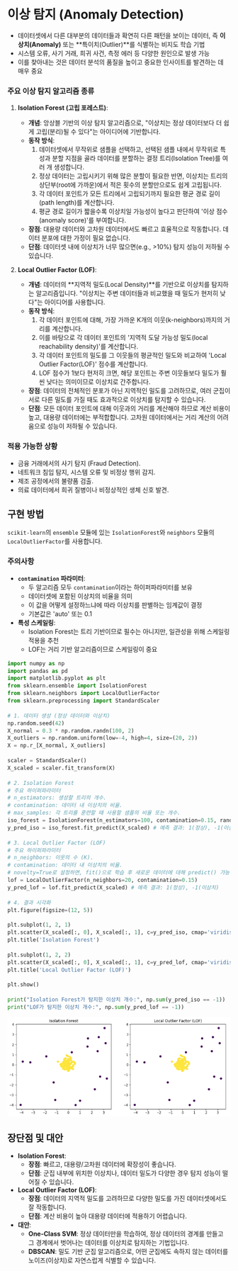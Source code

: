 # 이상 탐지 (Anomaly Detection)

- 데이터셋에서 다른 대부분의 데이터들과 확연히 다른 패턴을 보이는 데이터, 즉 **이상치(Anomaly)** 또는 **특이치(Outlier)**를 식별하는 비지도 학습 기법
- 시스템 오류, 사기 거래, 희귀 사건, 측정 에러 등 다양한 원인으로 발생 가능
- 이를 찾아내는 것은 데이터 분석의 품질을 높이고 중요한 인사이트를 발견하는 데 매우 중요

### 주요 이상 탐지 알고리즘 종류

1.  **Isolation Forest (고립 포레스트)**:
    - **개념**: 앙상블 기반의 이상 탐지 알고리즘으로, "이상치는 정상 데이터보다 더 쉽게 고립(분리)될 수 있다"는 아이디어에 기반합니다.
    - **동작 방식**:
        1. 데이터셋에서 무작위로 샘플을 선택하고, 선택된 샘플 내에서 무작위로 특성과 분할 지점을 골라 데이터를 분할하는 결정 트리(Isolation Tree)를 여러 개 생성합니다.
        2. 정상 데이터는 고립시키기 위해 많은 분할이 필요한 반면, 이상치는 트리의 상단부(root에 가까운)에서 적은 횟수의 분할만으로도 쉽게 고립됩니다.
        3. 각 데이터 포인트가 모든 트리에서 고립되기까지 필요한 평균 경로 길이(path length)를 계산합니다.
        4. 평균 경로 길이가 짧을수록 이상치일 가능성이 높다고 판단하여 '이상 점수(anomaly score)'를 부여합니다.
    - **장점**: 대용량 데이터와 고차원 데이터에서도 빠르고 효율적으로 작동합니다. 데이터 분포에 대한 가정이 필요 없습니다.
    - **단점**: 데이터셋 내에 이상치가 너무 많으면(e.g., >10%) 탐지 성능이 저하될 수 있습니다.

2.  **Local Outlier Factor (LOF)**:
    - **개념**: 데이터의 **지역적 밀도(Local Density)**를 기반으로 이상치를 탐지하는 알고리즘입니다. "이상치는 주변 데이터들과 비교했을 때 밀도가 현저히 낮다"는 아이디어를 사용합니다.
    - **동작 방식**:
        1. 각 데이터 포인트에 대해, 가장 가까운 K개의 이웃(k-neighbors)까지의 거리를 계산합니다.
        2. 이를 바탕으로 각 데이터 포인트의 '지역적 도달 가능성 밀도(local reachability density)'를 계산합니다.
        3. 각 데이터 포인트의 밀도를 그 이웃들의 평균적인 밀도와 비교하여 'Local Outlier Factor(LOF)' 점수를 계산합니다.
        4. LOF 점수가 1보다 현저히 크면, 해당 포인트는 주변 이웃들보다 밀도가 훨씬 낮다는 의미이므로 이상치로 간주합니다.
    - **장점**: 데이터의 전체적인 분포가 아닌 지역적인 밀도를 고려하므로, 여러 군집이 서로 다른 밀도를 가질 때도 효과적으로 이상치를 탐지할 수 있습니다.
    - **단점**: 모든 데이터 포인트에 대해 이웃과의 거리를 계산해야 하므로 계산 비용이 높고, 대용량 데이터에는 부적합합니다. 고차원 데이터에서는 거리 계산의 어려움으로 성능이 저하될 수 있습니다.

### 적용 가능한 상황
- 금융 거래에서의 사기 탐지 (Fraud Detection).
- 네트워크 침입 탐지, 시스템 오류 및 비정상 행위 감지.
- 제조 공정에서의 불량품 검출.
- 의료 데이터에서 희귀 질병이나 비정상적인 생체 신호 발견.

## 구현 방법
`scikit-learn`의 `ensemble` 모듈에 있는 `IsolationForest`와 `neighbors` 모듈의 `LocalOutlierFactor`를 사용합니다.

### 주의사항
- **`contamination` 파라미터**:
    - 두 알고리즘 모두 `contamination`이라는 하이퍼파라미터를 보유
    - 데이터셋에 포함된 이상치의 비율을 의미
    - 이 값을 어떻게 설정하느냐에 따라 이상치를 판별하는 임계값이 결정
    - 기본값은 'auto' 또는 0.1
- **특성 스케일링**:
    - Isolation Forest는 트리 기반이므로 필수는 아니지만, 일관성을 위해 스케일링 적용을 추천
    - LOF는 거리 기반 알고리즘이므로 스케일링이 중요

```python
import numpy as np
import pandas as pd
import matplotlib.pyplot as plt
from sklearn.ensemble import IsolationForest
from sklearn.neighbors import LocalOutlierFactor
from sklearn.preprocessing import StandardScaler

# 1. 데이터 생성 (정상 데이터와 이상치)
np.random.seed(42)
X_normal = 0.3 * np.random.randn(100, 2)
X_outliers = np.random.uniform(low=-4, high=4, size=(20, 2))
X = np.r_[X_normal, X_outliers]

scaler = StandardScaler()
X_scaled = scaler.fit_transform(X)

# 2. Isolation Forest
# 주요 하이퍼파라미터
# n_estimators: 생성할 트리의 개수.
# contamination: 데이터 내 이상치의 비율.
# max_samples: 각 트리를 훈련할 때 사용할 샘플의 비율 또는 개수.
iso_forest = IsolationForest(n_estimators=100, contamination=0.15, random_state=42)
y_pred_iso = iso_forest.fit_predict(X_scaled) # 예측 결과: 1(정상), -1(이상치)

# 3. Local Outlier Factor (LOF)
# 주요 하이퍼파라미터
# n_neighbors: 이웃의 수 (K).
# contamination: 데이터 내 이상치의 비율.
# novelty=True로 설정하면, fit()으로 학습 후 새로운 데이터에 대해 predict() 가능
lof = LocalOutlierFactor(n_neighbors=20, contamination=0.15)
y_pred_lof = lof.fit_predict(X_scaled) # 예측 결과: 1(정상), -1(이상치)

# 4. 결과 시각화
plt.figure(figsize=(12, 5))

plt.subplot(1, 2, 1)
plt.scatter(X_scaled[:, 0], X_scaled[:, 1], c=y_pred_iso, cmap='viridis')
plt.title('Isolation Forest')

plt.subplot(1, 2, 2)
plt.scatter(X_scaled[:, 0], X_scaled[:, 1], c=y_pred_lof, cmap='viridis')
plt.title('Local Outlier Factor (LOF)')

plt.show()

print("Isolation Forest가 탐지한 이상치 개수:", np.sum(y_pred_iso == -1))   # 18
print("LOF가 탐지한 이상치 개수:", np.sum(y_pred_lof == -1))                # 18
```
![이상 탐지](<이상 탐지.png>)

## 장단점 및 대안
- **Isolation Forest**:
    - **장점**: 빠르고, 대용량/고차원 데이터에 확장성이 좋습니다.
    - **단점**: 군집 내부에 위치한 이상치나, 데이터 밀도가 다양한 경우 탐지 성능이 떨어질 수 있습니다.
- **Local Outlier Factor (LOF)**:
    - **장점**: 데이터의 지역적 밀도를 고려하므로 다양한 밀도를 가진 데이터셋에서도 잘 작동합니다.
    - **단점**: 계산 비용이 높아 대용량 데이터에 적용하기 어렵습니다.
- **대안**:
    - **One-Class SVM**: 정상 데이터만을 학습하여, 정상 데이터의 경계를 만들고 그 경계에서 벗어나는 데이터를 이상치로 탐지하는 기법입니다.
    - **DBSCAN**: 밀도 기반 군집 알고리즘으로, 어떤 군집에도 속하지 않는 데이터를 노이즈(이상치)로 자연스럽게 식별할 수 있습니다.
